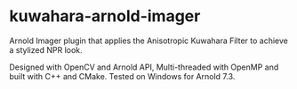 # kuwahara-arnold-imager

Arnold Imager plugin that applies the Anisotropic Kuwahara Filter to achieve a stylized NPR look.

Designed with OpenCV and Arnold API, Multi-threaded with OpenMP and built with C++ and CMake.
Tested on Windows for Arnold 7.3.
